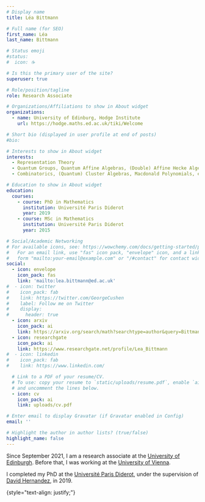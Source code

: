 ```yaml
---
# Display name
title: Léa Bittmann

# Full name (for SEO)
first_name: Léa
last_name: Bittmann

# Status emoji
#status:
#  icon: ☕️

# Is this the primary user of the site?
superuser: true

# Role/position/tagline
role: Research Associate

# Organizations/Affiliations to show in About widget
organizations:
  - name: University of Edinburg, Hodge Institute
    url: https://hodge.maths.ed.ac.uk/tiki/Welcome

# Short bio (displayed in user profile at end of posts)
#bio: 

# Interests to show in About widget
interests:
  - Representation Theory
  - Quantum Groups, Quantum Affine Algebras, (Double) Affine Hecke Algebras, etc
  - Combinatorics, (Quantum) Cluster Algebras, Macdonald Polynomials, etc

# Education to show in About widget
education:
  courses:
    - course: PhD in Mathematics
      institution: Université Paris Diderot
      year: 2019
    - course: MSc in Mathematics
      institution: Université Paris Diderot
      year: 2015

# Social/Academic Networking
# For available icons, see: https://wowchemy.com/docs/getting-started/page-builder/#icons
#   For an email link, use "fas" icon pack, "envelope" icon, and a link in the
#   form "mailto:your-email@example.com" or "/#contact" for contact widget.
social:
  - icon: envelope
    icon_pack: fas
    link: 'mailto:lea.bittmann@ed.ac.uk'
#  - icon: twitter
#    icon_pack: fab
#    link: https://twitter.com/GeorgeCushen
#    label: Follow me on Twitter
#    display:
#      header: true
  - icon: arxiv
    icon_pack: ai
    link: https://arxiv.org/search/math?searchtype=author&query=Bittmann%2C+L
  - icon: researchgate
    icon_pack: ai
    link: https://www.researchgate.net/profile/Lea_Bittmann
#  - icon: linkedin
#    icon_pack: fab
#    link: https://www.linkedin.com/

  # Link to a PDF of your resume/CV.
  # To use: copy your resume to `static/uploads/resume.pdf`, enable `ai` icons in `params.yaml`,
  # and uncomment the lines below.
  - icon: cv
    icon_pack: ai
    link: uploads/cv.pdf

# Enter email to display Gravatar (if Gravatar enabled in Config)
email: ''

# Highlight the author in author lists? (true/false)
highlight_name: false
---
```


Since September 2021, I am a research associate at the [University of Edinburgh](https://hodge.maths.ed.ac.uk/tiki/Welcome). Before that, I was working at the [University of Vienna](https://mathematik.univie.ac.at/en/). 

I completed my PhD at the [Université Paris Diderot](https://u-paris.fr/en/), under the supervision of [David Hernandez](https://webusers.imj-prg.fr/~david.hernandez/), in 2019.

{style="text-align: justify;"}

